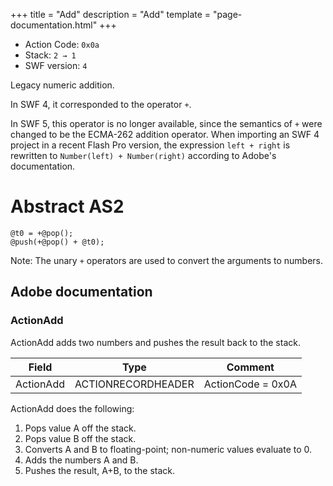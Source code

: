 +++
title = "Add"
description = "Add"
template = "page-documentation.html"
+++

- Action Code: `0x0a`
- Stack: `2 → 1`
- SWF version: `4`

Legacy numeric addition.

In SWF 4, it corresponded to the operator `+`.

In SWF 5, this operator is no longer available, since the semantics of `+` were changed to be the ECMA-262 addition operator. When importing an SWF 4 project in a recent Flash Pro version, the expression `left + right` is rewritten to `Number(left) + Number(right)` according to Adobe's documentation.

# Abstract AS2

```
@t0 = +@pop();
@push(+@pop() + @t0);
```

Note: The unary `+` operators are used to convert the arguments to numbers.

## Adobe documentation

### ActionAdd

ActionAdd adds two numbers and pushes the result back to the stack.

| Field             | Type               | Comment                        |
|-------------------|--------------------|--------------------------------|
| ActionAdd         | ACTIONRECORDHEADER | ActionCode = 0x0A              |

ActionAdd does the following:
1. Pops value A off the stack.
2. Pops value B off the stack.
3. Converts A and B to floating-point; non-numeric values evaluate to 0.
4. Adds the numbers A and B.
5. Pushes the result, A+B, to the stack.
